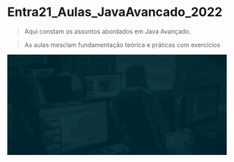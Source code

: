 # Entra21_Aulas_JavaAvancado_2022

> Aqui constam os assuntos abordados em Java Avançado.

> As aulas mesclam fundamentação teórica e práticas com exercícios

![Gif Entra21](/entra21.gif)

